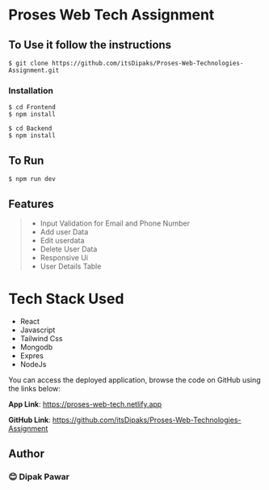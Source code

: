 # Proses Web Tech Assignment 

## To Use it follow the instructions

```
$ git clone https://github.com/itsDipaks/Proses-Web-Technologies-Assignment.git
```

### Installation

```
$ cd Frontend
$ npm install
```

```
$ cd Backend
$ npm install
```

## To Run

```
$ npm run dev 
```
## Features
> - Input Validation for Email and Phone Number
> - Add user Data 
> - Edit userdata
> - Delete User Data 
> - Responsive Ui
> - User Details Table

# Tech Stack Used 
 - React 
 - Javascript
 - Tailwind Css 
 - Mongodb
 - Expres
 - NodeJs

You can access the deployed application, browse the code on GitHub using the links below:

**App Link**: https://proses-web-tech.netlify.app


**GitHub Link**: https://github.com/itsDipaks/Proses-Web-Technologies-Assignment

## Author
### 😊 Dipak Pawar